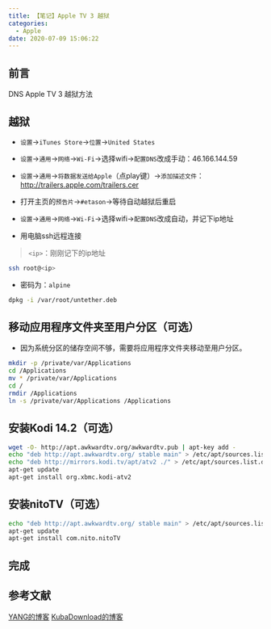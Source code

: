 ```yaml
---
title: 【笔记】Apple TV 3 越狱
categories:
  - Apple
date: 2020-07-09 15:06:22
---
```


## 前言

DNS Apple TV 3 越狱方法

<!-- more -->

## 越狱

- `设置`->`iTunes Store`->`位置`->`United States`

- `设置`->`通用`->`网络`->`Wi-Fi`->选择wifi->`配置DNS`改成手动：46.166.144.59

- `设置`->`通用`->`将数据发送给Apple`（点play键）->`添加描述文件`：http://trailers.apple.com/trailers.cer

- 打开主页的`预告片`->`#etason`->等待自动越狱后重启

- `设置`->`通用`->`网络`->`Wi-Fi`->选择wifi->`配置DNS`改成自动，并记下ip地址

- 用电脑ssh远程连接

> `<ip>`：刚刚记下的ip地址

``` sh
ssh root@<ip>
```

- 密码为：`alpine`

``` sh
dpkg -i /var/root/untether.deb
```

## 移动应用程序文件夹至用户分区（可选）

- 因为系统分区的储存空间不够，需要将应用程序文件夹移动至用户分区。

``` sh
mkdir -p /private/var/Applications
cd /Applications
mv * /private/var/Applications
cd /
rmdir /Applications
ln -s /private/var/Applications /Applications
```

## 安装Kodi 14.2（可选）

``` sh
wget -O- http://apt.awkwardtv.org/awkwardtv.pub | apt-key add -
echo "deb http://apt.awkwardtv.org/ stable main" > /etc/apt/sources.list.d/awkwardtv.list
echo "deb http://mirrors.kodi.tv/apt/atv2 ./" > /etc/apt/sources.list.d/xbmc.list
apt-get update
apt-get install org.xbmc.kodi-atv2
```

## 安装nitoTV（可选）

``` sh
echo "deb http://apt.awkwardtv.org/ stable main" > /etc/apt/sources.list.d/awkwardtv.list
apt-get update
apt-get install com.nito.nitoTV
```

## 完成

## 参考文献

[YANG的博客](https://syy.hk/archives/2091.html)
[KubaDownload的博客](https://kubadownload.com/news/jailbreak-apple-tv-3/)

